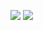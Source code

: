 ![](https://notabug.org/owl410/owl_dotfiles/raw/master/i3/i3_one/img/2021-02-22-214555_1920x1080_scrot.png)
![](https://notabug.org/owl410/owl_dotfiles/raw/master/i3/i3_one/img/2021-02-22-214811_1920x1080_scrot.png)
